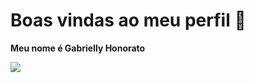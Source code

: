 # Boas vindas ao meu perfil 💙

**Meu nome é Gabrielly Honorato**

![](https://media1.tenor.com/m/5BYK-WS0__gAAAAd/cool-fun.gif)



